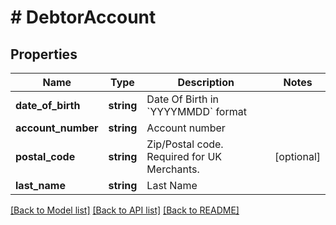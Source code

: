 # # DebtorAccount

## Properties

Name | Type | Description | Notes
------------ | ------------- | ------------- | -------------
**date_of_birth** | **string** | Date Of Birth in &#x60;YYYYMMDD&#x60; format |
**account_number** | **string** | Account number |
**postal_code** | **string** | Zip/Postal code. Required for UK Merchants. | [optional]
**last_name** | **string** | Last Name |

[[Back to Model list]](../../README.md#models) [[Back to API list]](../../README.md#endpoints) [[Back to README]](../../README.md)

